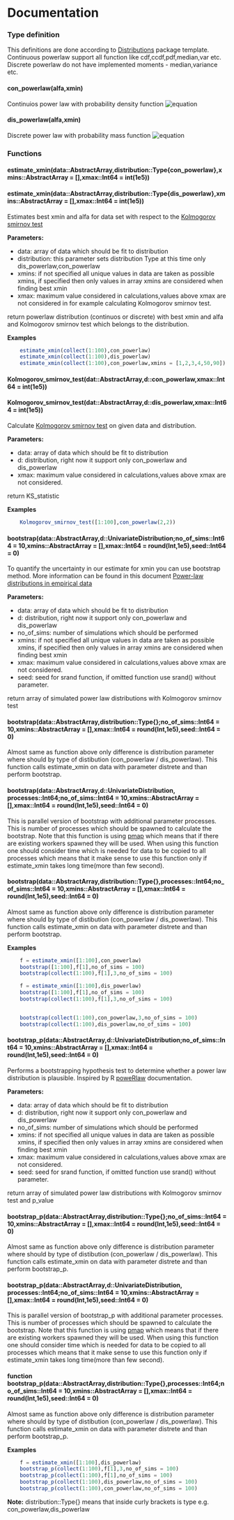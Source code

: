Documentation
========

### Type definition

This definitions are done according to [Distributions](http://distributionsjl.readthedocs.org/en/latest/) package template. Continuous powerlaw support all function like cdf,ccdf,pdf,median,var etc. Discrete powerlaw do not have implemented moments - median,variance etc.

#### con_powerlaw(alfa,xmin)
Continuios power law with probability density function ![equation](http://www.sciweavers.org/tex2img.php?eq=p%28x%29%20%3D%5Cbegin%7Bcases%7D%20%5Cfrac%7B%28%5Calpha%20%20-%201%29%7D%7B%5Ctheta%7D%20%2A%20%28%5Cfrac%7Bx%7D%7B%5Ctheta%7D%29%5E%7B-%5Calpha%7D%20%20%20%26%20x%20%20%5Cgeq%20%20%5Ctheta%20%5C%5C0%20%26%20x%20%20%3C%20%5Ctheta%20%5Cend%7Bcases%7D%20&bc=White&fc=Black&im=jpg&fs=12&ff=arev&edit=0%22%20align=%22center%22%20border=%220%22%20alt=%22p(x)%20=\begin{cases}%20\frac{(\alpha%20%20-%201)}{\theta}%20*%20(\frac{x}{\theta})^{-\alpha}%20%20%20&%20x%20%20\geq%20%20\theta%20\\0%20&%20x%20%20%3C%20\theta%20\end{cases}%20%22%20width=%22244%22%20height=%2250%22)

#### dis_powerlaw(alfa,xmin)
Discrete power law with probability mass function ![equation](http://www.sciweavers.org/tex2img.php?eq=p%28x%29%20%3D%5Cbegin%7Bcases%7D%20%5Cfrac%7Bx%5E%7B-%5Calpha%7D%7D%7Bzeta%28%20%5Calpha%20%2C%20%5Ctheta%20%29%7D%20%20%20%26%20x%20%20%5Cgeq%20%20%5Ctheta%20%5C%5C0%20%26%20x%20%20%3C%20%5Ctheta%20%5Cend%7Bcases%7D%20&bc=White&fc=Black&im=jpg&fs=12&ff=arev&edit=0%22%20align=%22center%22%20border=%220%22%20alt=%22p(x)%20=\begin{cases}%20\frac{x^{-\alpha}}{zeta(%20\alpha%20,%20\theta%20)}%20%20%20&%20x%20%20\geq%20%20\theta%20\\0%20&%20x%20%20%3C%20\theta%20\end{cases}%20%22%20width=%22201%22%20height=%2254%22)

### Functions

#### estimate_xmin(data::AbstractArray,distribution::Type{con_powerlaw},xmins::AbstractArray = [],xmax::Int64 = int(1e5))
#### estimate_xmin(data::AbstractArray,distribution::Type{dis_powerlaw},xmins::AbstractArray = [],xmax::Int64 = int(1e5))

Estimates best xmin and alfa for data set with respect to the [Kolmogorov smirnov test](https://www.encyclopediaofmath.org/index.php/Kolmogorov-Smirnov_test)

**Parameters:**

* data: array of data which should be fit to distribution
* distribution: this parameter sets distribution Type at this time only dis_powerlaw,con_powerlaw
* xmins: if not specified all unique values in data are taken as possible xmins, if specified then only values in array xmins are considered when finding best xmin
* xmax: maximum value considered in calculations,values above xmax are not considered in for example calculating Kolmogorov smirnov test.

return powerlaw distribution (continuos or discrete) with best xmin and alfa and Kolmogorov smirnov test which belongs to the distribution.

**Examples**

````jl
    estimate_xmin(collect(1:100),con_powerlaw)
    estimate_xmin(collect(1:100),dis_powerlaw)
    estimate_xmin(collect(1:100),con_powerlaw,xmins = [1,2,3,4,50,90])

````
    
#### Kolmogorov_smirnov_test(dat::AbstractArray,d::con_powerlaw,xmax::Int64 = int(1e5))
#### Kolmogorov_smirnov_test(dat::AbstractArray,d::dis_powerlaw,xmax::Int64 = int(1e5))

Calculate [Kolmogorov smirnov test](https://www.encyclopediaofmath.org/index.php/Kolmogorov-Smirnov_test) on given data and distribution.

**Parameters:**

* data: array of data which should be fit to distribution
* d: distribution, right now it support only con_powerlaw and dis_powerlaw
* xmax: maximum value considered in calculations,values above xmax are not considered.

return KS_statistic

**Examples**

````jl
    Kolmogorov_smirnov_test([1:100],con_powerlaw(2,2))
````

#### bootstrap(data::AbstractArray,d::UnivariateDistribution;no_of_sims::Int64 = 10,xmins::AbstractArray = [],xmax::Int64 = round(Int,1e5),seed::Int64 = 0)
To quantify the uncertainty in our estimate for xmin you can use bootstrap method. More information can be found in this document [Power-law distributions in empirical data](http://arxiv.org/pdf/0706.1062v2.pdf)

**Parameters:**

* data: array of data which should be fit to distribution
* d: distribution, right now it support only con_powerlaw and dis_powerlaw
* no_of_sims: number of simulations which should be performed
* xmins: if not specified all unique values in data are taken as possible xmins, if specified then only values in array xmins are considered when finding best xmin
* xmax: maximum value considered in calculations,values above xmax are not considered.
* seed: seed for srand function, if omitted function use srand() without parameter.

return array of simulated power law distributions with Kolmogorov smirnov test

#### bootstrap(data::AbstractArray,distribution::Type{};no_of_sims::Int64 = 10,xmins::AbstractArray = [],xmax::Int64 = round(Int,1e5),seed::Int64 = 0)
Almost same as function above only difference is distribution parameter where should by type of distibution (con_powerlaw / dis_powerlaw). This function calls estimate_xmin on data with parameter distrete and than perform bootstrap.

#### bootstrap(data::AbstractArray,d::UnivariateDistribution, processes::Int64;no_of_sims::Int64 = 10,xmins::AbstractArray = [],xmax::Int64 = round(Int,1e5),seed::Int64 = 0)
This is parallel version of bootstrap with additional parameter processes. This is number of processes which should be spawned to calculate the bootstrap. Note that this function is using [pmap](http://docs.julialang.org/en/latest/manual/parallel-computing/) which means that if there are existing workers spawned they will be used. When using this function one should consider time which is needed for data to be copied to all processes which means that it make sense to use this function only if estimate_xmin takes long time(more than few second).

#### bootstrap(data::AbstractArray,distribution::Type{},processes::Int64;no_of_sims::Int64 = 10,xmins::AbstractArray = [],xmax::Int64 = round(Int,1e5),seed::Int64 = 0)  
Almost same as function above only difference is distribution parameter where should by type of distibution (con_powerlaw / dis_powerlaw). This function calls estimate_xmin on data with parameter distrete and than perform bootstrap.

**Examples**

````jl
    f = estimate_xmin([1:100],con_powerlaw)
    bootstrap([1:100],f[1],no_of_sims = 100)
    bootstrap(collect(1:100),f[1],3,no_of_sims = 100)

    f = estimate_xmin([1:100],dis_powerlaw)
    bootstrap([1:100],f[1],no_of_sims = 100)
    bootstrap(collect(1:100),f[1],3,no_of_sims = 100)


    bootstrap(collect(1:100),con_powerlaw,3,no_of_sims = 100)
    bootstrap(collect(1:100),dis_powerlaw,no_of_sims = 100)
````

#### bootstrap_p(data::AbstractArray,d::UnivariateDistribution;no_of_sims::Int64 = 10,xmins::AbstractArray = [],xmax::Int64 = round(Int,1e5),seed::Int64 = 0)
Performs a bootstrapping hypothesis test to determine whether a power law distribution is plausible. Inspired by R [poweRlaw](http://arxiv.org/pdf/1407.3492v1.pdf) documentation.

**Parameters:**

* data: array of data which should be fit to distribution
* d: distribution, right now it support only con_powerlaw and dis_powerlaw
* no_of_sims: number of simulations which should be performed
* xmins: if not specified all unique values in data are taken as possible xmins, if specified then only values in array xmins are considered when finding best xmin
* xmax: maximum value considered in calculations,values above xmax are not considered.
* seed: seed for srand function, if omitted function use srand() without parameter.

return array of simulated power law distributions with Kolmogorov smirnov test and p_value

#### bootstrap_p(data::AbstractArray,distribution::Type{};no_of_sims::Int64 = 10,xmins::AbstractArray = [],xmax::Int64 = round(Int,1e5),seed::Int64 = 0)
Almost same as function above only difference is distribution parameter where should by type of distibution (con_powerlaw / dis_powerlaw). This function calls estimate_xmin on data with parameter distrete and than perform bootstrap_p.

#### bootstrap_p(data::AbstractArray,d::UnivariateDistribution, processes::Int64;no_of_sims::Int64 = 10,xmins::AbstractArray = [],xmax::Int64 = round(Int,1e5),seed::Int64 = 0)
This is parallel version of bootstrap_p with additional parameter processes. This is number of processes which should be spawned to calculate the bootstrap. Note that this function is using [pmap](http://docs.julialang.org/en/latest/manual/parallel-computing/) which means that if there are existing workers spawned they will be used. When using this function one should consider time which is needed for data to be copied to all processes which means that it make sense to use this function only if estimate_xmin takes long time(more than few second).

#### function bootstrap_p(data::AbstractArray,distribution::Type{},processes::Int64;no_of_sims::Int64 = 10,xmins::AbstractArray = [],xmax::Int64 = round(Int,1e5),seed::Int64 = 0)  
Almost same as function above only difference is distribution parameter where should by type of distibution (con_powerlaw / dis_powerlaw). This function calls estimate_xmin on data with parameter distrete and than perform bootstrap_p.

**Examples**

````jl
    f = estimate_xmin([1:100],dis_powerlaw)
    bootstrap_p(collect(1:100),f[1],3,no_of_sims = 100)
    bootstrap_p(collect(1:100),f[1],no_of_sims = 100)
    bootstrap_p(collect(1:100),dis_powerlaw,no_of_sims = 100)
    bootstrap_p(collect(1:100),con_powerlaw,no_of_sims = 100)
````


**Note:** distribution::Type{} means that inside curly brackets is type e.g. con_powerlaw,dis_powerlaw